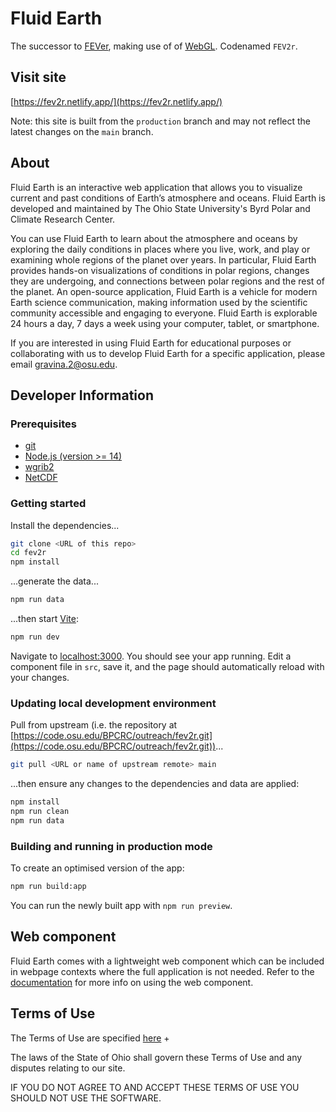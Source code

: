# Fluid Earth

The successor to [FEVer](https://fever.byrd.osu.edu), making use of of
[WebGL](https://en.wikipedia.org/wiki/WebGL). Codenamed `FEV2r`.

## Visit site

[https://fev2r.netlify.app/](https://fev2r.netlify.app/)

Note: this site is built from the `production` branch and may not reflect the
latest changes on the `main` branch.

## About

Fluid Earth is an interactive web application that allows you to visualize
current and past conditions of Earth’s atmosphere and oceans. Fluid Earth is
developed and maintained by The Ohio State University's Byrd Polar and Climate
Research Center.

You can use Fluid Earth to learn about the atmosphere and oceans by exploring
the daily conditions in places where you live, work, and play or examining whole
regions of the planet over years. In particular, Fluid Earth provides hands-on
visualizations of conditions in polar regions, changes they are undergoing, and
connections between polar regions and the rest of the planet. An open-source
application, Fluid Earth is a vehicle for modern Earth science communication,
making information used by the scientific community accessible and engaging to
everyone. Fluid Earth is explorable 24 hours a day, 7 days a week using your
computer, tablet, or smartphone.

If you are interested in using Fluid Earth for educational purposes or
collaborating with us to develop Fluid Earth for a specific application, please
email [gravina.2@osu.edu](mailto:gravina.2@osu.edu).

## Developer Information

### Prerequisites

- [git](https://git-scm.com/)
- [Node.js (version >= 14)](https://nodejs.org)
- [wgrib2](https://www.cpc.ncep.noaa.gov/products/wesley/wgrib2/)
- [NetCDF](https://www.unidata.ucar.edu/downloads/netcdf/)

### Getting started

Install the dependencies...

```bash
git clone <URL of this repo>
cd fev2r
npm install
```

...generate the data...

```bash
npm run data
```

...then start [Vite](https://vitejs.dev/):

```bash
npm run dev
```

Navigate to [localhost:3000](http://localhost:3000). You should see your app
running. Edit a component file in `src`, save it, and the page should
automatically reload with your changes.

### Updating local development environment

Pull from upstream (i.e. the repository at
[https://code.osu.edu/BPCRC/outreach/fev2r.git](https://code.osu.edu/BPCRC/outreach/fev2r.git))...

```bash
git pull <URL or name of upstream remote> main
```

...then ensure any changes to the dependencies and data are applied:

```bash
npm install
npm run clean
npm run data
```

### Building and running in production mode

To create an optimised version of the app:

```bash
npm run build:app
```

You can run the newly built app with `npm run preview`.

## Web component

Fluid Earth comes with a lightweight web component which can be included in
webpage contexts where the full application is not needed. Refer to the
[documentation](exports/webcomponent/README.md) for more info on using the
web component.

## Terms of Use

The Terms of Use are specified [here](LICENSE) +

The laws of the State of Ohio shall govern these Terms of Use and any disputes
relating to our site.

IF YOU DO NOT AGREE TO AND ACCEPT THESE TERMS OF USE YOU SHOULD NOT USE THE
SOFTWARE.
